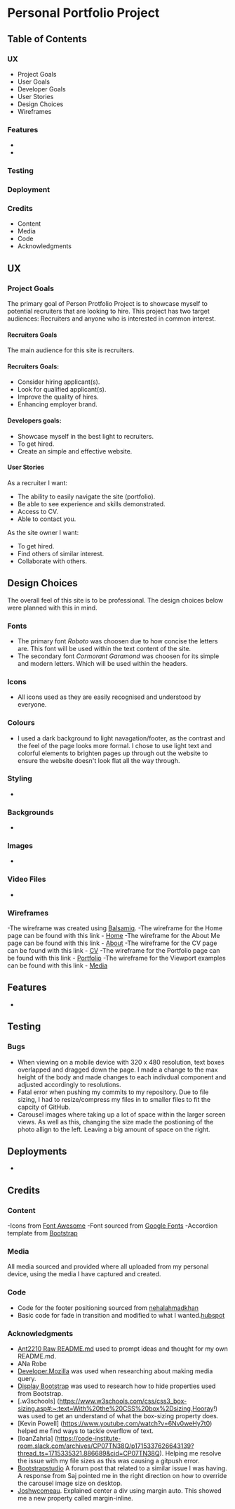 # Personal Portfolio Project

## Table of Contents

### UX

- Project Goals
- User Goals
- Developer Goals
- User Stories
- Design Choices
- Wireframes

### Features

-
-

### Testing

### Deployment


### Credits

- Content
- Media
- Code
- Acknowledgments

## UX

### Project Goals

The primary goal of Person Protfolio Project is to showcase myself to potential recruiters that are looking to hire. This project has two target audiences: Recruiters and anyone who is interested in common interest.

#### Recruiters Goals

The main audience for this site is recruiters.

#### Recruiters Goals:

- Consider hiring applicant(s).
- Look for qualified applicant(s).
- Improve the quality of hires.
- Enhancing employer brand.

#### Developers goals:
- Showcase myself in the best light to recruiters.
- To get hired.
- Create an simple and effective website.

#### User Stories

As a recruiter I want:

- The ability to easily navigate the site (portfolio).
- Be able to see experience and skills demonstrated.
- Access to CV.
- Able to contact you. 

As the site owner I want:

- To get hired.
- Find others of similar interest.
- Collaborate with others.

## Design Choices

The overall feel of this site is to be professional. The design choices below were planned with this in mind.

### Fonts

- The primary font *Roboto* was choosen due to how concise the letters are. This font will be used within the text content of the site.
- The secondary font *Cormorant Garamond* was choosen for its simple and modern letters. Which will be used within the headers.

### Icons 

- All icons used as they are easily recognised and understood by everyone.

### Colours

- I used a dark background to light navagation/footer, as the contrast and the feel of the page looks more formal. I chose to use light text and colorful elements to brighten pages up through out the website to ensure the website doesn't look flat all the way through. 

### Styling

-

### Backgrounds

-

### Images

-

### Video Files

-

### Wireframes

-The wireframe was created using [Balsamiq](https://balsamiq.com/).
-The wireframe for the Home page can be found with this link - [Home](assets/images/Home%20Page.png)
-The wireframe for the About Me page can be found with this link - [About](assets/images/About.png)
-The wireframe for the CV page can be found with this link - [CV](assets/images/CV.png)
-The wireframe for the Portfolio page can be found with this link - [Portfolio](assets/images/Portfolio.png)
-The wireframe for the Viewport examples can be found with this link - [Media](assets/images/Media.png)

## Features

-

## Testing

### Bugs

- When viewing on a mobile device with 320 x 480 resolution, text boxes overlapped and dragged down the page. I made a change to the max height of the body and made changes to each indivdual component and adjusted accordingly to resolutions.
- Fatal error when pushing my commits to my repository. Due to file sizing, I had to resize/compress my files in to smaller files to fit the capcity of GitHub.
- Carousel images where taking up a lot of space within the larger screen views. As well as this, changing the size made the postioning of the photo allign to the left. Leaving a big amount of space on the right.
## Deployments

-

## Credits

### Content
-Icons from [Font Awesome](https://fontawesome.com/)
-Font sourced from [Google Fonts](https://fonts.google.com/)
-Accordion template from [Bootstrap](https://getbootstrap.com/docs/4.1/components/collapse/)
### Media

All media sourced and provided where all uploaded from my personal device, using the media I have captured and created.

### Code
- Code for the footer positioning sourced from [nehalahmadkhan](https://dev.to/nehalahmadkhan/how-to-make-footer-stick-to-bottom-of-web-page-3i14)
- Basic code for fade in transition and modified to what I wanted.[hubspot](https://blog.hubspot.com/website/css-fade-in#text-transition)
### Acknowledgments

- [Ant2210 Raw README.md](https://raw.githubusercontent.com/Ant2210/project1/main/README.md) used to prompt ideas and thought for my own README.md.
- ANa Robe
- [Developer.Mozilla](https://developer.mozilla.org/en-US/docs/Web/CSS/CSS_media_queries/Using_media_queries) was used when researching about making media query.
- [Display Bootstrap](https://getbootstrap.com/docs/5.3/utilities/display/) was used to research how to hide properties used from Bootstrap.
- [.w3schools] (https://www.w3schools.com/css/css3_box-sizing.asp#:~:text=With%20the%20CSS%20box%2Dsizing,Hooray!) was used to get an understand of what the box-sizing property does.
- [Kevin Powell] (https://www.youtube.com/watch?v=6Nv0weHy7t0) helped me find ways to tackle overflow of text.
- [IoanZahria] (https://code-institute-room.slack.com/archives/CP07TN38Q/p1715337626643139?thread_ts=1715335321.886689&cid=CP07TN38Q). Helping me resolve the issue with my file sizes as this was causing a gitpush error.
- [Bootstrapstudio](https://forum.bootstrapstudio.io/t/how-do-you-decrease-carousel-size/5109/2) A forum post that related to a similar issue I was having. A response from Saj pointed me in the right direction on how to override the carousel image size on desktop.
- [Joshwcomeau](https://www.joshwcomeau.com/css/center-a-div/). Explained center a div using margin auto. This showed me a new property called margin-inline.